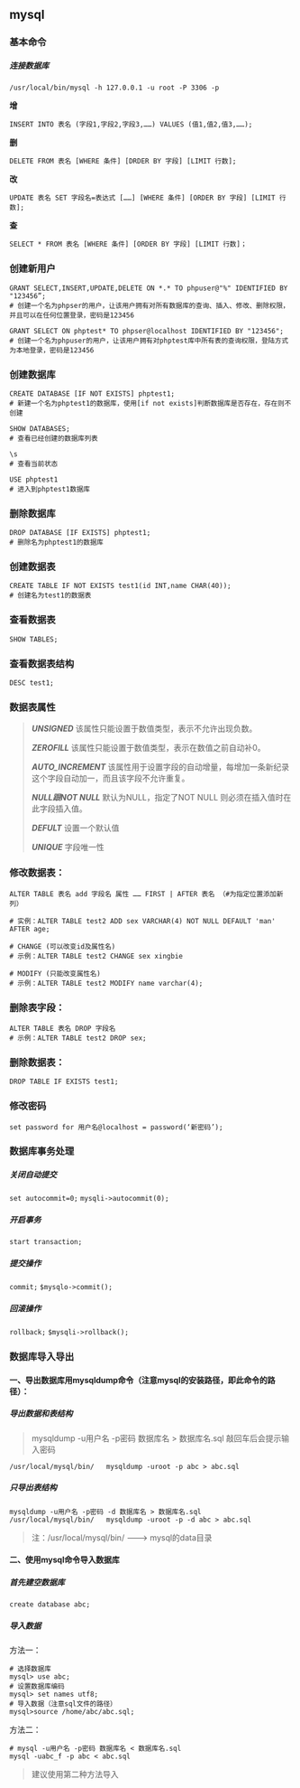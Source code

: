 ##  mysql

### 基本命令

##### 连接数据库

```shell
/usr/local/bin/mysql -h 127.0.0.1 -u root -P 3306 -p
```

**增**

```mysql
INSERT INTO 表名 (字段1,字段2,字段3,……) VALUES (值1,值2,值3,……);
```

**删**

```mysql
DELETE FROM 表名 [WHERE 条件] [DRDER BY 字段] [LIMIT 行数];
```

**改**

```mysql
UPDATE 表名 SET 字段名=表达式 [……] [WHERE 条件] [ORDER BY 字段] [LIMIT 行数];
```

**查**

```mysql
SELECT * FROM 表名 [WHERE 条件] [ORDER BY 字段] [LIMIT 行数]；
```

### 创建新用户

```mysql
GRANT SELECT,INSERT,UPDATE,DELETE ON *.* TO phpuser@"%" IDENTIFIED BY "123456”;
# 创建一个名为phpser的用户，让该用户拥有对所有数据库的查询、插入、修改、删除权限，并且可以在任何位置登录，密码是123456
```

```mysql
GRANT SELECT ON phptest* TO phpser@localhost IDENTIFIED BY "123456";
# 创建一个名为phpuser的用户，让该用户拥有对phptest库中所有表的查询权限，登陆方式为本地登录，密码是123456
```

### 创建数据库

```mysql
CREATE DATABASE [IF NOT EXISTS] phptest1;
# 新建一个名为phptest1的数据库，使用[if not exists]判断数据库是否存在，存在则不创建

SHOW DATABASES;
# 查看已经创建的数据库列表

\s
# 查看当前状态

USE phptest1
# 进入到phptest1数据库
```

### 删除数据库

```mysql
DROP DATABASE [IF EXISTS] phptest1;
# 删除名为phptest1的数据库
```

### 创建数据表

```mysql
CREATE TABLE IF NOT EXISTS test1(id INT,name CHAR(40));
# 创建名为test1的数据表
```

### 查看数据表

```mysql
SHOW TABLES;
```

### 查看数据表结构

```mysql
DESC test1;
```

### 数据表属性

> ***UNSIGNED***
> 该属性只能设置于数值类型，表示不允许出现负数。
>
> ***ZEROFILL***
> 该属性只能设置于数值类型，表示在数值之前自动补0。​
>
> ***AUTO_INCREMENT***
> 该属性用于设置字段的自动增量，每增加一条新纪录这个字段自动加一，而且该字段不允许重复。​
>
> ***NULL跟NOT NULL***
> 默认为NULL，指定了NOT NULL 则必须在插入值时在此字段插入值。
>
> ***DEFULT***
> 设置一个默认值
>
> ***UNIQUE***
> 字段唯一性

### 修改数据表：

```mysql
ALTER TABLE 表名 add 字段名 属性 …… FIRST | AFTER 表名 （#为指定位置添加新列）

# 实例：ALTER TABLE test2 ADD sex VARCHAR(4) NOT NULL DEFAULT 'man' AFTER age;

# CHANGE (可以改变id及属性名)
# 示例：ALTER TABLE test2 CHANGE sex xingbie

# MODIFY (只能改变属性名)
# 示例：ALTER TABLE test2 MODIFY name varchar(4);
```

### 删除表字段：

```mysql
ALTER TABLE 表名 DROP 字段名
# 示例：ALTER TABLE test2 DROP sex;
```

### 删除数据表：

```mysql
DROP TABLE IF EXISTS test1;
```

### 修改密码

```mysql
set password for 用户名@localhost = password(‘新密码’);
```

### 数据库事务处理

##### 关闭自动提交

`set autocommit=0;`
`mysqli->autocommit(0);​`

##### 开启事务

`start transaction;`

##### 提交操作

`commit;`
`$mysqlo->commit();`

##### 回滚操作

`rollback;`
`$mysqli->rollback();`

### 数据库导入导出

#### 一、导出数据库用mysqldump命令（注意mysql的安装路径，即此命令的路径）：

#####  导出数据和表结构

> mysqldump -u用户名 -p密码 数据库名 > 数据库名.sql
> 敲回车后会提示输入密码

```shell
/usr/local/mysql/bin/   mysqldump -uroot -p abc > abc.sql
```

##### 只导出表结构

  ```shell
  mysqldump -u用户名 -p密码 -d 数据库名 > 数据库名.sql
  /usr/local/mysql/bin/   mysqldump -uroot -p -d abc > abc.sql
  ```

> 注：/usr/local/mysql/bin/  --->  mysql的data目录



#### 二、使用mysql命令导入数据库

##### 首先建空数据库

```mysql
create database abc;
```

##### 导入数据

方法一：
```mysql
# 选择数据库
mysql> use abc;
# 设置数据库编码
mysql> set names utf8;
# 导入数据（注意sql文件的路径）
mysql>source /home/abc/abc.sql;
```

方法二：
```shell
# mysql -u用户名 -p密码 数据库名 < 数据库名.sql
mysql -uabc_f -p abc < abc.sql
```

> 建议使用第二种方法导入